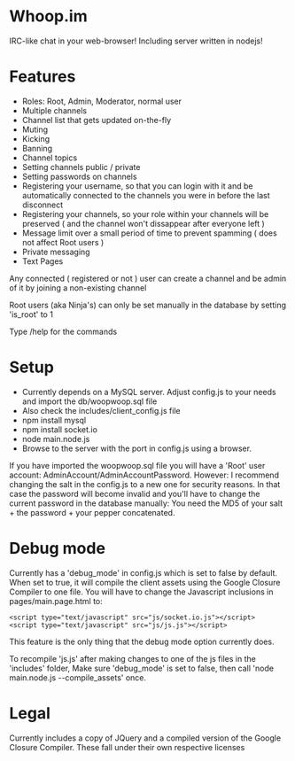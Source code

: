 Whoop.im
========

IRC-like chat in your web-browser! Including server written in nodejs!

Features
========
- Roles: Root, Admin, Moderator, normal user
- Multiple channels
- Channel list that gets updated on-the-fly
- Muting
- Kicking
- Banning
- Channel topics
- Setting channels public / private
- Setting passwords on channels
- Registering your username, so that you can login with it and be automatically connected to the channels you were in before the last disconnect
- Registering your channels, so your role within your channels will be preserved ( and the channel won't dissappear after everyone left )
- Message limit over a small period of time to prevent spamming ( does not affect Root users )
- Private messaging
- Text Pages

Any connected ( registered or not ) user can create a channel and be admin of it by joining a non-existing channel

Root users (aka Ninja's) can only be set manually in the database by setting 'is_root' to 1 

Type /help for the commands


Setup
========

- Currently depends on a MySQL server. Adjust config.js to your needs and import the db/woopwoop.sql file
- Also check the includes/client_config.js file
- npm install mysql
- npm install socket.io
- node main.node.js
- Browse to the server with the port in config.js using a browser.

If you have imported the woopwoop.sql file you will have a 'Root' user account: AdminAccount/AdminAccountPassword. However: I recommend changing the salt in the config.js to a new one for security reasons. In that case the password will become invalid and you'll have to change the current password in the database manually: You need the MD5 of your salt + the password + your pepper concatenated.

Debug mode
=======
Currently has a 'debug_mode' in config.js which is set to false by default. When set to true, it will compile the client assets using the Google Closure Compiler to one file. You will have to change the Javascript inclusions in pages/main.page.html to:

    <script type="text/javascript" src="js/socket.io.js"></script>
    <script type="text/javascript" src="js/js.js"></script>

This feature is the only thing that the debug mode option currently does.

To recompile 'js.js' after making changes to one of the js files in the 'includes' folder, Make sure 'debug_mode' is set to false, then call 'node main.node.js --compile_assets' once.

Legal
======
Currently includes a copy of JQuery and a compiled version of the Google Closure Compiler. These fall under their own respective licenses
